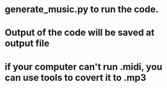 # generate_music.py to run the code.
# Output of the code will be saved at output file
# if your computer can't run .midi, you can use tools to covert it to .mp3
